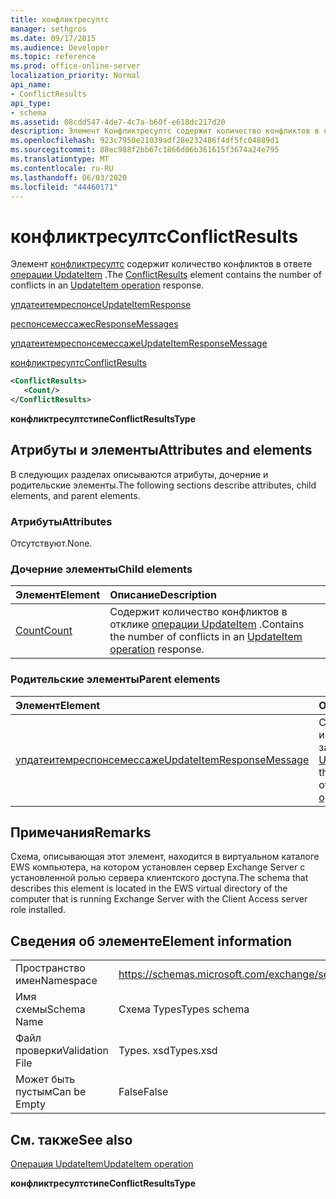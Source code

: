 ```yaml
---
title: конфликтресултс
manager: sethgros
ms.date: 09/17/2015
ms.audience: Developer
ms.topic: reference
ms.prod: office-online-server
localization_priority: Normal
api_name:
- ConflictResults
api_type:
- schema
ms.assetid: 08cdd547-4de7-4c7a-b60f-e618dc217d20
description: Элемент Конфликтресултс содержит количество конфликтов в ответе операции UpdateItem.
ms.openlocfilehash: 923c7950e21039adf28e232486f4df5fc04889d1
ms.sourcegitcommit: 88ec988f2bb67c1866d06b361615f3674a24e795
ms.translationtype: MT
ms.contentlocale: ru-RU
ms.lasthandoff: 06/03/2020
ms.locfileid: "44460171"
---
```

# <a name="conflictresults"></a><span data-ttu-id="debc1-103">конфликтресултс</span><span class="sxs-lookup"><span data-stu-id="debc1-103">ConflictResults</span></span>

<span data-ttu-id="debc1-104">Элемент [конфликтресултс](conflictresults.md) содержит количество конфликтов в ответе [операции UpdateItem](updateitem-operation.md) .</span><span class="sxs-lookup"><span data-stu-id="debc1-104">The [ConflictResults](conflictresults.md) element contains the number of conflicts in an [UpdateItem operation](updateitem-operation.md) response.</span></span> 
  
[<span data-ttu-id="debc1-105">упдатеитемреспонсе</span><span class="sxs-lookup"><span data-stu-id="debc1-105">UpdateItemResponse</span></span>](updateitemresponse.md)
  
[<span data-ttu-id="debc1-106">респонсемессажес</span><span class="sxs-lookup"><span data-stu-id="debc1-106">ResponseMessages</span></span>](responsemessages.md)
  
[<span data-ttu-id="debc1-107">упдатеитемреспонсемессаже</span><span class="sxs-lookup"><span data-stu-id="debc1-107">UpdateItemResponseMessage</span></span>](updateitemresponsemessage.md)
  
[<span data-ttu-id="debc1-108">конфликтресултс</span><span class="sxs-lookup"><span data-stu-id="debc1-108">ConflictResults</span></span>](conflictresults.md)
  
```xml
<ConflictResults>
   <Count/>
</ConflictResults>
```

 <span data-ttu-id="debc1-109">**конфликтресултстипе**</span><span class="sxs-lookup"><span data-stu-id="debc1-109">**ConflictResultsType**</span></span>
## <a name="attributes-and-elements"></a><span data-ttu-id="debc1-110">Атрибуты и элементы</span><span class="sxs-lookup"><span data-stu-id="debc1-110">Attributes and elements</span></span>

<span data-ttu-id="debc1-111">В следующих разделах описываются атрибуты, дочерние и родительские элементы.</span><span class="sxs-lookup"><span data-stu-id="debc1-111">The following sections describe attributes, child elements, and parent elements.</span></span>
  
### <a name="attributes"></a><span data-ttu-id="debc1-112">Атрибуты</span><span class="sxs-lookup"><span data-stu-id="debc1-112">Attributes</span></span>

<span data-ttu-id="debc1-113">Отсутствуют.</span><span class="sxs-lookup"><span data-stu-id="debc1-113">None.</span></span>
  
### <a name="child-elements"></a><span data-ttu-id="debc1-114">Дочерние элементы</span><span class="sxs-lookup"><span data-stu-id="debc1-114">Child elements</span></span>

|<span data-ttu-id="debc1-115">**Элемент**</span><span class="sxs-lookup"><span data-stu-id="debc1-115">**Element**</span></span>|<span data-ttu-id="debc1-116">**Описание**</span><span class="sxs-lookup"><span data-stu-id="debc1-116">**Description**</span></span>|
|:-----|:-----|
|[<span data-ttu-id="debc1-117">Count</span><span class="sxs-lookup"><span data-stu-id="debc1-117">Count</span></span>](count.md) <br/> |<span data-ttu-id="debc1-118">Содержит количество конфликтов в отклике [операции UpdateItem](updateitem-operation.md) .</span><span class="sxs-lookup"><span data-stu-id="debc1-118">Contains the number of conflicts in an [UpdateItem operation](updateitem-operation.md) response.</span></span>  <br/> |
   
### <a name="parent-elements"></a><span data-ttu-id="debc1-119">Родительские элементы</span><span class="sxs-lookup"><span data-stu-id="debc1-119">Parent elements</span></span>

|<span data-ttu-id="debc1-120">**Элемент**</span><span class="sxs-lookup"><span data-stu-id="debc1-120">**Element**</span></span>|<span data-ttu-id="debc1-121">**Описание**</span><span class="sxs-lookup"><span data-stu-id="debc1-121">**Description**</span></span>|
|:-----|:-----|
|[<span data-ttu-id="debc1-122">упдатеитемреспонсемессаже</span><span class="sxs-lookup"><span data-stu-id="debc1-122">UpdateItemResponseMessage</span></span>](updateitemresponsemessage.md) <br/> |<span data-ttu-id="debc1-123">Содержит состояние и результат одного запроса [операции UpdateItem](updateitem-operation.md) .</span><span class="sxs-lookup"><span data-stu-id="debc1-123">Contains the status and result of a single [UpdateItem operation](updateitem-operation.md) request.</span></span>  <br/> |
   
## <a name="remarks"></a><span data-ttu-id="debc1-124">Примечания</span><span class="sxs-lookup"><span data-stu-id="debc1-124">Remarks</span></span>

<span data-ttu-id="debc1-125">Схема, описывающая этот элемент, находится в виртуальном каталоге EWS компьютера, на котором установлен сервер Exchange Server с установленной ролью сервера клиентского доступа.</span><span class="sxs-lookup"><span data-stu-id="debc1-125">The schema that describes this element is located in the EWS virtual directory of the computer that is running Exchange Server with the Client Access server role installed.</span></span>
  
## <a name="element-information"></a><span data-ttu-id="debc1-126">Сведения об элементе</span><span class="sxs-lookup"><span data-stu-id="debc1-126">Element information</span></span>

|||
|:-----|:-----|
|<span data-ttu-id="debc1-127">Пространство имен</span><span class="sxs-lookup"><span data-stu-id="debc1-127">Namespace</span></span>  <br/> |https://schemas.microsoft.com/exchange/services/2006/types  <br/> |
|<span data-ttu-id="debc1-128">Имя схемы</span><span class="sxs-lookup"><span data-stu-id="debc1-128">Schema Name</span></span>  <br/> |<span data-ttu-id="debc1-129">Схема Types</span><span class="sxs-lookup"><span data-stu-id="debc1-129">Types schema</span></span>  <br/> |
|<span data-ttu-id="debc1-130">Файл проверки</span><span class="sxs-lookup"><span data-stu-id="debc1-130">Validation File</span></span>  <br/> |<span data-ttu-id="debc1-131">Types. xsd</span><span class="sxs-lookup"><span data-stu-id="debc1-131">Types.xsd</span></span>  <br/> |
|<span data-ttu-id="debc1-132">Может быть пустым</span><span class="sxs-lookup"><span data-stu-id="debc1-132">Can be Empty</span></span>  <br/> |<span data-ttu-id="debc1-133">False</span><span class="sxs-lookup"><span data-stu-id="debc1-133">False</span></span>  <br/> |
   
## <a name="see-also"></a><span data-ttu-id="debc1-134">См. также</span><span class="sxs-lookup"><span data-stu-id="debc1-134">See also</span></span>



[<span data-ttu-id="debc1-135">Операция UpdateItem</span><span class="sxs-lookup"><span data-stu-id="debc1-135">UpdateItem operation</span></span>](updateitem-operation.md)
  
 <span data-ttu-id="debc1-136">**конфликтресултстипе**</span><span class="sxs-lookup"><span data-stu-id="debc1-136">**ConflictResultsType**</span></span>

